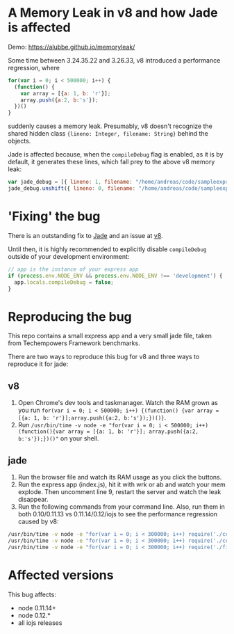 # A Memory Leak in v8 and how Jade is affected
Demo: https://alubbe.github.io/memoryleak/

Some time between 3.24.35.22 and 3.26.33, v8 introduced a performance regression, where
```js
for(var i = 0; i < 500000; i++) {
  (function() {
    var array = [{a: 1, b: 'r'}];
    array.push({a:2, b:'s'});
  })()
}
```
suddenly causes a memory leak. Presumably, v8 doesn't recognize the shared hidden class ```{lineno: Integer, filename: String}``` behind the objects.

Jade is affected because, when the ```compileDebug``` flag is enabled, as it is by default, it generates these lines, which fall prey to the above v8 memory leak:

```js
var jade_debug = [{ lineno: 1, filename: "/home/andreas/code/sampleexpress/views/fortunes/index.jade" }];
jade_debug.unshift({ lineno: 0, filename: "/home/andreas/code/sampleexpress/views/layout.jade" });
```

# 'Fixing' the bug

There is an outstanding fix to [Jade](https://github.com/jadejs/jade/pull/1951) and an issue at [v8](https://code.google.com/p/v8/issues/detail?id=4121).

Until then, it is highly recommended to explicitly disable ```compileDebug``` outside of your development environment:

```js
// app is the instance of your express app
if (process.env.NODE_ENV && process.env.NODE_ENV !== 'development') {
  app.locals.compileDebug = false;
}
```

# Reproducing the bug

This repo contains a small express app and a very small jade file, taken from Techempowers Framework benchmarks.

There are two ways to reproduce this bug for v8 and three ways to reproduce it for jade:

## v8

1. Open Chrome's dev tools and taskmanager. Watch the RAM grown as you run ```for(var i = 0; i < 500000; i++) {(function() {var array = [{a: 1, b: 'r'}];array.push({a:2, b:'s'});})()}```.
2. Run ```/usr/bin/time -v node -e "for(var i = 0; i < 500000; i++) (function(){var array = [{a: 1, b: 'r'}]; array.push({a:2, b:'s'});})()"``` on your shell.

## jade

1. Run the browser file and watch its RAM usage as you click the buttons.
2. Run the express app (index.js), hit it with wrk or ab and watch your mem explode. Then uncomment line 9, restart the server and watch the leak disappear.
3. Run the following commands from your command line. Also, run them in both 0.10/0.11.13 vs 0.11.14/0.12/iojs to see the performance regression caused by v8:

```sh
/usr/bin/time -v node -e "for(var i = 0; i < 300000; i++) require('./compiledWithDebug')();"
/usr/bin/time -v node -e "for(var i = 0; i < 300000; i++) require('./compiledWithoutDebug')();"
/usr/bin/time -v node -e "for(var i = 0; i < 300000; i++) require('./fixedMemoryLeak')();"
```

# Affected versions
This bug affects:

- node 0.11.14+
- node 0.12.*
- all iojs releases
